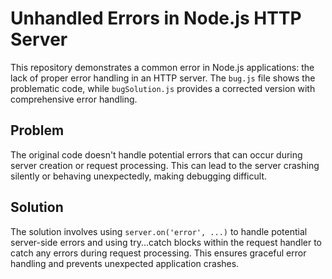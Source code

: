 # Unhandled Errors in Node.js HTTP Server

This repository demonstrates a common error in Node.js applications: the lack of proper error handling in an HTTP server. The `bug.js` file shows the problematic code, while `bugSolution.js` provides a corrected version with comprehensive error handling.

## Problem

The original code doesn't handle potential errors that can occur during server creation or request processing. This can lead to the server crashing silently or behaving unexpectedly, making debugging difficult.

## Solution

The solution involves using `server.on('error', ...)` to handle potential server-side errors and using try...catch blocks within the request handler to catch any errors during request processing. This ensures graceful error handling and prevents unexpected application crashes.